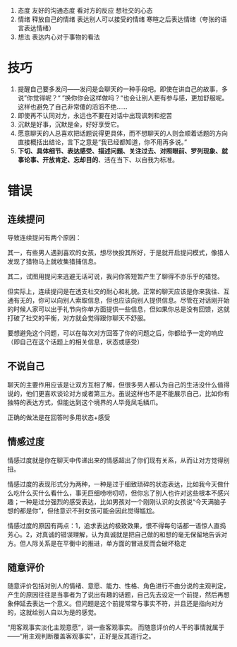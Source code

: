 
1. 态度   友好的沟通态度  看对方的反应 想社交的心态
2. 情绪    释放自己的情绪  表达别人可以接受的情绪  寒暄之后表达情绪（夸张的语言表达情绪）
3. 想法  表达内心对于事物的看法

# 技巧

1. 提醒自己要多发问——发问是会聊天的一种手段吧。即使在讲自己的故事，多说”你觉得呢？“ ”换你你会这样做吗？“也会让别人更有参与感，更加舒服呢。这样也避免了自己非常傻的滔滔不绝……
2. 即使再不认同对方，永远也不要在对话中出现讽刺和挖苦
3. 沉默是好事，沉默是金，好好享受它。
4. 愿意聊天的人总喜欢把话题说得更具体，而不想聊天的人则会顺着话题的方向直接概括出结论，言下之意是“我已经都知道，你不用再多说。”
5. **下切、具体细节、表达感受、描述问题、关注过去、对照眼前、罗列现象、就事论事、开放肯定、忘却目的**、活在当下、以自我为标准。


# 错误

## 连续提问


导致连续提问有两个原因：

其一，有些男人遇到喜欢的女孩，想尽快投其所好，于是就开启提问模式，像猎人发现了猎物马上就收集猎捕信息。

其二，试图用提问来逃避无话可说，我问你答短暂产生了聊得不亦乐乎的错觉。


但实际上，连续提问是在透支社交的耐心和礼貌。正常的聊天应该是你来我往、互通有无的，你可以向别人索取信息，但也应该向别人提供信息。尽管在对话刚开始的时候人家可以出于礼节向你单方面提供一些信息，但如果你总是没有回馈，这就打破了社交的平衡，对方就会觉得跟你聊天不舒服。

要想避免这个问题，可以在每次对方回答了你的问题之后，你都给予一定的响应（即自己在这个话题上的相关信息，状态或感受）

## 不说自己

聊天的主要作用应该是让双方互相了解，但很多男人都认为自己的生活没什么值得说的，他们更喜欢谈论对方或者第三方。虽说这样也不是不能展示自己，比如你有独特的表达方式，但能达到这个境界的人毕竟凤毛鳞爪。

正确的做法是在回答时多用状态+感受

## 情感过度

情感过度就是你在聊天中传递出来的情感超出了你们现有关系，从而让对方觉得别扭。


情感过度的表现形式分为两种，一种是过于细致琐碎的状态表达，比如我今天做什么吃什么买什么看什么，事无巨细唠唠叨叨，但你忘了别人也许对这些根本不感兴趣；一种是过分强烈的感受表达，比如男孩对一个刚刚认识的女孩说“今天满脑子想的都是你”，但他意识不到女孩可能会因此觉得尴尬。

情感过度的原因有两点：1，追求表达的极致效果，恨不得每句话都一语惊人直捣芳心。2，对真诚的错误理解，认为真诚就是把自己做的和想的毫无保留地告诉对方。但人际关系是在平衡中的推进，单方面的冒进反而会破坏稳定

## 随意评价

随意评价包括对别人的情绪、意愿、能力、性格、角色进行不由分说的主观判定，产生的原因往往是当事者为了说出有趣的话题，自己先去设定一个前提，然后再想象伸延去表达一个意义。但问题是这个前提常常与事实不符，并且还是指向对方的，这就给别人自以为是的感觉。

“用客观事实淡化主观意愿”，讲一些客观事实。 而随意评价的人干的事情就属于——“用主观判断覆盖客观事实”，正好是反其道行之。